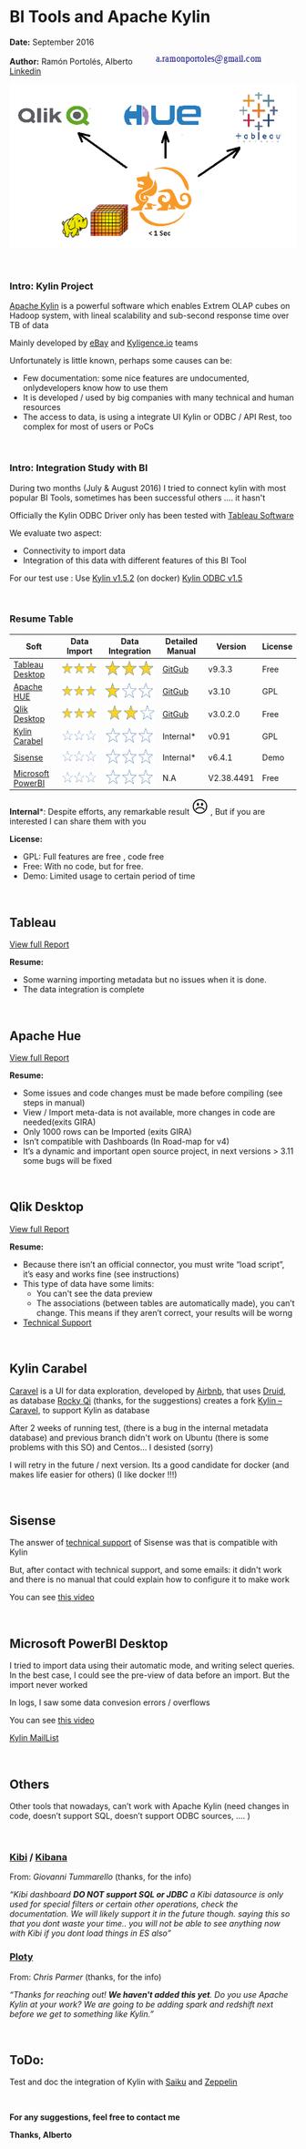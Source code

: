# BI Tools and Apache Kylin

**Date:** September 2016

**Author:** Ramón Portolés, Alberto &nbsp;&nbsp;&nbsp;&nbsp;&nbsp;&nbsp;&nbsp;&nbsp; ![alt text](./Images/00.png)  &nbsp;&nbsp;&nbsp;&nbsp;&nbsp;&nbsp;&nbsp;&nbsp; [Linkedin](https://www.linkedin.com/in/alberto-ramon-portoles-a02b523b "My Linkedin") 

<p align="center">
  <img src=./Images/01.png />
</p>

&nbsp;
&nbsp;
### Intro: Kylin Project
[Apache Kylin](http://kylin.apache.org/) is a powerful software which enables Extrem OLAP cubes on Hadoop system, with lineal scalability and sub-second response time over TB of data

Mainly developed by [eBay](http://www.ebay.com/) and [Kyligence.io](http://kyligence.io/?lang=en) teams

Unfortunately is  little known, perhaps some causes can be:

+ Few documentation: some nice features are undocumented, onlydevelopers know how to use them 
+ It is developed / used by big companies with many technical and human resources
+ The access to data, is using a integrate UI Kylin or ODBC / API Rest, too complex for most of users or PoCs

&nbsp;
### Intro: Integration Study with BI
During two months (July & August 2016) I tried to connect kylin with most popular BI Tools, sometimes has been successful others .... it hasn't

Officially the Kylin ODBC Driver only has been tested with [Tableau Software](http://www.tableau.com/)

We evaluate two aspect: 
+ Connectivity to import data
+ Integration of this data with different features of this BI Tool

For our test use : Use [Kylin v1.5.2](http://kylin.apache.org/download/) (on docker) [Kylin ODBC v1.5](http://kylin.apache.org/docs15/tutorial/odbc.html)

&nbsp;
### Resume Table
Soft | Data Import | Data Integration | Detailed Manual | Version | License
--- | --- | --- | --- | --- | ---
[Tableau Desktop](http://www.tableau.com/products/desktop/download) | ![alt text](./Images/S3.png) | ![alt text](./Images/S3.png) | [GitGub](https://github.com/albertoRamon/Kylin/tree/master/KylinWithTableau) | v9.3.3 | Free
[Apache HUE](http://gethue.com/) | ![alt text](./Images/S3.png) | ![alt text](./Images/S1.png) | [GitGub](https://github.com/albertoRamon/Kylin/tree/master/KylinWithHue) | v3.10 | GPL 
[Qlik Desktop](http://www.qlik.com/us/products/qlik-sense/desktop) | ![alt text](./Images/S3.png) | ![alt text](./Images/S2.png) | [GitGub](https://github.com/albertoRamon/Kylin/tree/master/KylinWithQlik) | v3.0.2.0 | Free
[Kylin Carabel](https://github.com/rocky1001/caravel) | ![alt text](./Images/S0.png) | ![alt text](./Images/S0.png) | Internal* | v0.91 | GPL
[Sisense](https://www.sisense.com/) | ![alt text](./Images/S0.png) | ![alt text](./Images/S0.png) | Internal* | v6.4.1 | Demo
[Microsoft PowerBI](https://powerbi.microsoft.com/en-us/) | ![alt text](./Images/S0.png) | ![alt text](./Images/S0.png) | N.A | V2.38.4491 | Free


**Internal***:  Despite efforts, any remarkable result ![alt text](./Images/02.png) , But if you are interested I can share them with you

**License:**
+ GPL: Full features are free , code free
+ Free: With no code, but for free. 
+ Demo: Limited usage to certain period of time

&nbsp;
## Tableau
[View full Report](https://github.com/albertoRamon/Kylin/tree/master/KylinWithTableau)

**Resume:**
+ Some warning importing metadata but no issues when it is done.
+ The data integration is complete

&nbsp;
## Apache Hue
[View full Report](https://github.com/albertoRamon/Kylin/tree/master/KylinWithHue)

**Resume:**
+ Some issues and code changes must be made before compiling (see steps in manual)
+ View / Import meta-data is not available, more changes in code are needed(exits GIRA)
+ Only 1000 rows  can be Imported (exits GIRA)
+ Isn’t compatible with Dashboards (In Road-map for v4)
+ It’s a dynamic and important open source project, in next versions > 3.11 some bugs will be fixed

&nbsp;
## Qlik Desktop
[View full Report](https://github.com/albertoRamon/Kylin/tree/master/KylinWithQlik)

**Resume:**
+ Because there isn’t an official connector, you must write “load script”, it’s easy and works fine (see instructions)
+ This type of data have some limits:
  + You can't see the data preview
  + The associations (between tables are automatically made), you can’t change. This means if they aren’t correct, your results will be worng
+ [Technical Support](https://community.qlik.com/thread/232345)

&nbsp;
## Kylin Carabel
[Caravel](https://github.com/airbnb/caravel) is a UI for data exploration, developed by [Airbnb](https://www.airbnb.com/),  that uses  [Druid](http://druid.io/), as database
[Rocky Qi](https://github.com/rocky1001?tab=overview&from=2016-08-01&to=2016-08-31&utf8=%E2%9C%93) (thanks, for the suggestions) creates a fork [Kylin – Caravel](https://github.com/rocky1001/caravel), to support Kylin as database 

After 2 weeks of running test, (there is a bug in the internal metadata database) and previous branch didn't work on Ubuntu (there is some problems with this SO) and Centos… I desisted (sorry)

I will retry in the future / next version.  Its a good candidate for docker  (and makes life easier for others) (I like docker !!!)

&nbsp;
## Sisense
The answer of [technical support](https://support.sisense.com/requests/31921) of Sisense was that is compatible with Kylin

But, after contact with technical support, and some emails: it didn't work and there is no manual that could explain how to configure it to make work

You can see [this video](https://www.youtube.com/watch?v=BlDNKiIkdeo)

&nbsp;
## Microsoft PowerBI Desktop
I tried to import data using their automatic mode, and writing select queries. In the best case, I could see the pre-view of data before an import. But the import never worked

In logs, I saw some data convesion errors / overflows

You can see [this video](https://www.youtube.com/watch?v=v9of5N3TcTw)

[Kylin MailList](http://mail-archives.apache.org/mod_mbox/kylin-user/201609.mbox/browser)

&nbsp;
&nbsp;
## Others
Other tools that nowadays, can’t work with Apache Kylin (need changes in code, doesn’t support SQL, doesn’t support ODBC sources, .... )

&nbsp;
### [Kibi](https://siren.solutions/kibi/) / [Kibana](https://www.elastic.co/products/kibana)
From: *Giovanni Tummarello* (thanks, for the info)

*“Kibi dashboard **DO NOT support SQL or JDBC** a Kibi datasource is only used for special filters or certain other operations, check the documentation. We will likely support it in the future though.
saying this so that you dont waste your time.. you will not be able to see anything now with Kibi if you dont load things in ES also”*

### [Ploty](https://plot.ly/)
From: *Chris Parmer* (thanks, for the info)

*“Thanks for reaching out! **We haven't added this yet**. Do you use Apache Kylin at your work? We are going to be adding spark and redshift next before we get to something like Kylin.”*

&nbsp;
## ToDo:
Test and doc the integration of Kylin with [Saiku](http://www.meteorite.bi/products/saiku) and [Zeppelin](https://github.com/apache/zeppelin/tree/master/kylin)

&nbsp;
&nbsp;

**For any suggestions, feel free to contact me**

**Thanks, Alberto**
